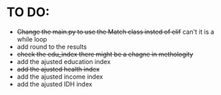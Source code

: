 # TO DO:
- ~~Change the main.py to use the Match class insted of elif~~ can't it is a while loop 
- add round to the results
- ~~check the edu_index there might be a chagne in methologity~~
- add the ajusted education index
- ~~add the ajusted health index~~
- add the ajusted income index
- add the ajusted IDH index